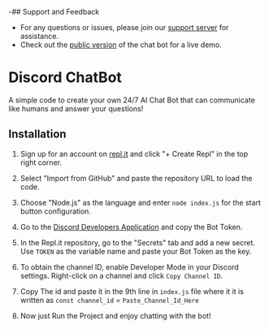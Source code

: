 -## Support and Feedback

- For any questions or issues, please join our [support server](https://discord.gg/UV22V6fEAv) for assistance.
- Check out the [public version](https://discord.com/api/oauth2/authorize?client_id=1119317162486677525&permissions=18683175369841&scope=bot%20applications.commands) of the chat bot for a live demo.

# Discord ChatBot

A simple code to create your own 24/7 AI Chat Bot that can communicate like humans and answer your questions!

## Installation

1. Sign up for an account on [repl.it](https://repl.it) and click "+ Create Repl" in the top right corner.

2. Select "Import from GitHub" and paste the repository URL to load the code.

3. Choose "Node.js" as the language and enter `node index.js` for the start button configuration.

4. Go to the [Discord Developers Application](https://discord.com/developers/applications) and copy the Bot Token.

5. In the Repl.it repository, go to the "Secrets" tab and add a new secret. Use `TOKEN` as the variable name and paste your Bot Token as the key.

6. To obtain the channel ID, enable Developer Mode in your Discord settings. Right-click on a channel and click `Copy Channel ID`.

7. Copy The id and paste it in the 9th line in `index.js` file where it it is written as `const channel_id` = `Paste_Channel_Id_Here`

8. Now just Run the Project and enjoy chatting with the bot!
